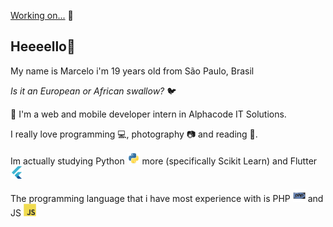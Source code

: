 <u>Working on...</u> 🚧

<h2><b>Heeeello</b>👋</h2>

My name is Marcelo i'm 19 years old from São Paulo, Brasil

<i>Is it an European or African swallow?</i> 🐦

🔨 I'm a web and mobile developer intern in Alphacode IT Solutions.

I really love programming 💻, photography 📷 and reading 📖.

Im actually studying Python <a href="https://www.python.org/"> <img src="https://github.com/devicons/devicon/blob/master/icons/python/python-original.svg" width="20px" height="20px" target = "_blank"></a> more (specifically Scikit Learn) and Flutter <a href="https://flutter.dev/"> <img src="https://github.com/devicons/devicon/blob/master/icons/flutter/flutter-original.svg" width="20px" height="20px" target = "_blank"></a>

The programming language that i have most experience with is PHP <a href="https://www.php.net/"> <img src="https://github.com/devicons/devicon/blob/master/icons/php/php-original.svg" width="20px" height="20px" target = "_blank"></a> and JS <a href="https://developer.mozilla.org/docs/Web/JavaScript"> <img src="https://github.com/devicons/devicon/blob/master/icons/javascript/javascript-original.svg" width="20px" height="20px" target = "_blank"></a>